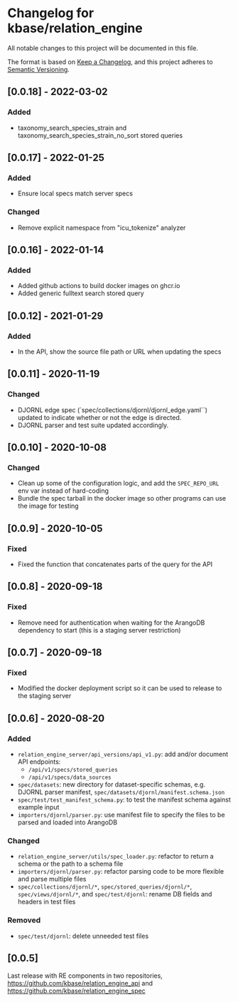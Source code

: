 # Changelog for kbase/relation_engine

All notable changes to this project will be documented in this file.

The format is based on [Keep a Changelog](https://keepachangelog.com/en/1.0.0/),
and this project adheres to [Semantic Versioning](https://semver.org/spec/v2.0.0.html).



## [0.0.18] - 2022-03-02
### Added
- taxonomy_search_species_strain and taxonomy_search_species_strain_no_sort stored queries

## [0.0.17] - 2022-01-25
### Added
- Ensure local specs match server specs
### Changed
- Remove explicit namespace from "icu_tokenize" analyzer

## [0.0.16] - 2022-01-14
### Added
- Added github actions to build docker images on ghcr.io
- Added generic fulltext search stored query

## [0.0.12] - 2021-01-29
### Added
- In the API, show the source file path or URL when updating the specs

## [0.0.11] - 2020-11-19
### Changed
- DJORNL edge spec (`spec/collections/djornl/djornl_edge.yaml``) updated to indicate whether or not the edge is directed.
- DJORNL parser and test suite updated accordingly.

## [0.0.10] - 2020-10-08
### Changed
- Clean up some of the configuration logic, and add the `SPEC_REPO_URL` env var instead of hard-coding
- Bundle the spec tarball in the docker image so other programs can use the image for testing

## [0.0.9] - 2020-10-05
### Fixed
- Fixed the function that concatenates parts of the query for the API

## [0.0.8] - 2020-09-18
### Fixed
- Remove need for authentication when waiting for the ArangoDB dependency to start (this is a staging server restriction)

## [0.0.7] - 2020-09-18
### Fixed
- Modified the docker deployment script so it can be used to release to the staging server

## [0.0.6] - 2020-08-20

### Added

- `relation_engine_server/api_versions/api_v1.py`: add and/or document API endpoints:
  - `/api/v1/specs/stored_queries`
  - `/api/v1/specs/data_sources`
- `spec/datasets`: new directory for dataset-specific schemas, e.g. DJORNL parser manifest, `spec/datasets/djornl/manifest.schema.json`
- `spec/test/test_manifest_schema.py`: to test the manifest schema against example input
- `importers/djornl/parser.py`: use manifest file to specify the files to be parsed and loaded into ArangoDB

### Changed

- `relation_engine_server/utils/spec_loader.py`: refactor to return a schema or the path to a schema file
- `importers/djornl/parser.py`: refactor parsing code to be more flexible and parse multiple files
- `spec/collections/djornl/*`, `spec/stored_queries/djornl/*`, `spec/views/djornl/*`, and `spec/test/djornl`: rename DB fields and headers in test files

### Removed

- `spec/test/djornl`: delete unneeded test files



## [0.0.5]

Last release with RE components in two repositories, https://github.com/kbase/relation_engine_api and https://github.com/kbase/relation_engine_spec
